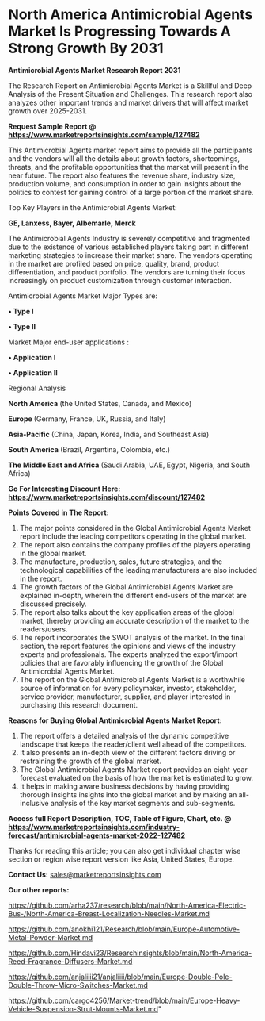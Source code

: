 # North America Antimicrobial Agents Market Is Progressing Towards A Strong Growth By 2031

<strong>Antimicrobial Agents Market Research Report 2031</strong>

The Research Report on Antimicrobial Agents Market is a Skillful and Deep Analysis of the Present Situation and Challenges. This research report also analyzes other important trends and market drivers that will affect market growth over 2025-2031.

<strong>Request Sample Report @ <a href=https://www.marketreportsinsights.com/sample/127482>https://www.marketreportsinsights.com/sample/127482</a></strong>

This Antimicrobial Agents market report aims to provide all the participants and the vendors will all the details about growth factors, shortcomings, threats, and the profitable opportunities that the market will present in the near future. The report also features the revenue share, industry size, production volume, and consumption in order to gain insights about the politics to contest for gaining control of a large portion of the market share.

Top Key Players in the Antimicrobial Agents Market:

<strong>GE, Lanxess, Bayer, Albemarle, Merck</strong>

The Antimicrobial Agents Industry is severely competitive and fragmented due to the existence of various established players taking part in different marketing strategies to increase their market share. The vendors operating in the market are profiled based on price, quality, brand, product differentiation, and product portfolio. The vendors are turning their focus increasingly on product customization through customer interaction.

Antimicrobial Agents Market Major Types are:

<strong>• Type I

• Type II</strong>

Market Major end-user applications :

<strong>• Application I

• Application II</strong>

Regional Analysis

</u><strong><b>North America</b></strong> (the United States, Canada, and Mexico)

<strong><b>Europe </b></strong>(Germany, France, UK, Russia, and Italy)

<strong><b>Asia-Pacific</b></strong> (China, Japan, Korea, India, and Southeast Asia)

<strong><b>South America</b></strong> (Brazil, Argentina, Colombia, etc.)

<strong><b>The Middle East and Africa</b></strong> (Saudi Arabia, UAE, Egypt, Nigeria, and South Africa)

<strong>Go For Interesting Discount Here: <a href=https://www.marketreportsinsights.com/discount/127482>https://www.marketreportsinsights.com/discount/127482</a></strong>

<strong>Points Covered in The Report:</strong>
<ol>
  <li>The major points considered in the Global Antimicrobial Agents Market report include the leading competitors operating in the global market.</li>
  <li>The report also contains the company profiles of the players operating in the global market.</li>
  <li>The manufacture, production, sales, future strategies, and the technological capabilities of the leading manufacturers are also included in the report.</li>
  <li>The growth factors of the Global Antimicrobial Agents Market are explained in-depth, wherein the different end-users of the market are discussed precisely.</li>
  <li>The report also talks about the key application areas of the global market, thereby providing an accurate description of the market to the readers/users.</li>
  <li>The report incorporates the SWOT analysis of the market. In the final section, the report features the opinions and views of the industry experts and professionals. The experts analyzed the export/import policies that are favorably influencing the growth of the Global Antimicrobial Agents Market.</li>
  <li>The report on the Global Antimicrobial Agents Market is a worthwhile source of information for every policymaker, investor, stakeholder, service provider, manufacturer, supplier, and player interested in purchasing this research document.</li>
</ol>
<strong>Reasons for Buying Global Antimicrobial Agents Market Report:</strong>

<ol>
  <li>The report offers a detailed analysis of the dynamic competitive landscape that keeps the reader/client well ahead of the competitors.</li>
  <li>It also presents an in-depth view of the different factors driving or restraining the growth of the global market.</li>
  <li>The Global Antimicrobial Agents Market report provides an eight-year forecast evaluated on the basis of how the market is estimated to grow.</li>
  <li>It helps in making aware business decisions by having providing thorough insights insights into the global market and by making an all-inclusive analysis of the key market segments and sub-segments.</li>
</ol>
<strong>Access full Report Description, TOC, Table of Figure, Chart, etc. @ <a href=https://www.marketreportsinsights.com/industry-forecast/antimicrobial-agents-market-2022-127482>https://www.marketreportsinsights.com/industry-forecast/antimicrobial-agents-market-2022-127482</a></strong>


Thanks for reading this article; you can also get individual chapter wise section or region wise report version like Asia, United States, Europe.

<strong>Contact Us:</strong>
sales@marketreportsinsights.com

<strong>Our other reports:</strong>

<a href=https://github.com/arha237/research/blob/main/North-America-Electric-Bus-/North-America-Breast-Localization-Needles-Market.md>https://github.com/arha237/research/blob/main/North-America-Electric-Bus-/North-America-Breast-Localization-Needles-Market.md</a>

<a href=https://github.com/anokhi121/Research/blob/main/Europe-Automotive-Metal-Powder-Market.md>https://github.com/anokhi121/Research/blob/main/Europe-Automotive-Metal-Powder-Market.md</a>

<a href=https://github.com/Hindavi23/Researchinsights/blob/main/North-America-Reed-Fragrance-Diffusers-Market.md>https://github.com/Hindavi23/Researchinsights/blob/main/North-America-Reed-Fragrance-Diffusers-Market.md</a>

<a href=https://github.com/anjaliiii21/anjaliiii/blob/main/Europe-Double-Pole-Double-Throw-Micro-Switches-Market.md>https://github.com/anjaliiii21/anjaliiii/blob/main/Europe-Double-Pole-Double-Throw-Micro-Switches-Market.md</a>

<a href=https://github.com/cargo4256/Market-trend/blob/main/Europe-Heavy-Vehicle-Suspension-Strut-Mounts-Market.md>https://github.com/cargo4256/Market-trend/blob/main/Europe-Heavy-Vehicle-Suspension-Strut-Mounts-Market.md</a>"
